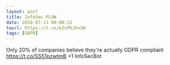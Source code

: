 ```yaml
---
layout: post
title: InfoSec PLOW
date: 2018-07-13 00:00:22
tourl: https://t.co/kZcPKJhvSW
tags: [GDPR]
---
```

Only 20% of companies believe they're actually GDPR compliant
https://t.co/SS51pzwtmB
+1 InfoSecBot